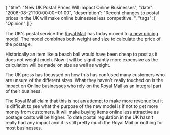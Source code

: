 {
  "title": "New UK Postal Prices Will Impact Online Businesses",
  "date": "2006-08-21T00:00:00+01:00",
  "description": "Recent changes to postal prices in the UK will make online buinesses less competitive. ",
  "tags": [
    "Opinion"
  ]
}

The UK's postal service the [Royal Mail][1] has today moved to [a new pricing model][2]. The model combines both weight and size to calculate the price of the postage.

Historically an item like a beach ball would have been cheap to post as it does not weight much. Now it will be significantly more expensive as the calculation will be made on size as well as weight. 

The UK press has focussed on how this has confused many customers who are unsure of the different sizes. What they haven't really touched on is the impact on Online businesses who rely on the Royal Mail as an integral part of their business. 

The Royal Mail claim that this is not an attempt to make more revenue but it is difficult to see what the purpose of the new model is if not to get more money from customers. 
It will make buying items online less attractive as postage costs will be higher. To date postal regulation in the UK hasn't really had any impact and it is still pretty much the Royal Mail or nothing for most businesses.

 [1]: http://www.royalmail.com/
 [2]: http://www.royalmail.com/portal/rm/content2?catId=400105&mediaId=21100324&campaignid=piptopleftpromo
